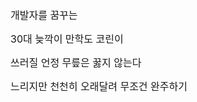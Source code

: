 <font size=3> 개발자를 꿈꾸는 </font><p></p>
<font size=3> 30대 늦깍이 만학도 코린이 </font><p></p>
<font size=3> 쓰러질 언정 무릎은 꿇지 않는다 </font><p></p>
<font size=3> 느리지만 천천히 오래달려 무조건 완주하기 </font><p></p>
